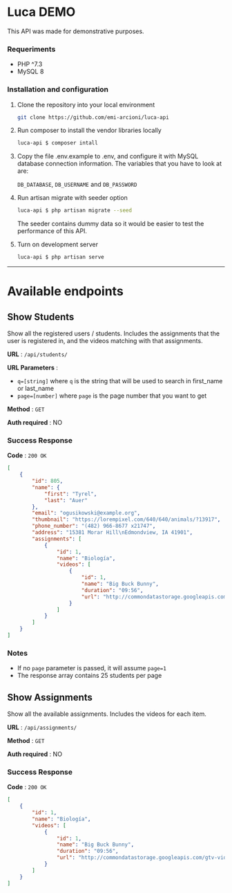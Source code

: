 # Luca DEMO

This API was made for demonstrative purposes.

### Requeriments

* PHP ^7.3
* MySQL 8

### Installation and configuration

1. Clone the repository into your local environment 
    
    ```bash
    git clone https://github.com/emi-arcioni/luca-api
    ```

1. Run composer to install the vendor libraries locally

    ```bash
    luca-api $ composer intall
    ```

1. Copy the file .env.example to .env, and configure it with MySQL database connection information. The variables that you have to look at are:

    ```DB_DATABASE```, ```DB_USERNAME``` and ```DB_PASSWORD```

1. Run artisan migrate with seeder option

    ```bash
    luca-api $ php artisan migrate --seed
    ```

    The seeder contains dummy data so it would be easier to test the performance of this API.

1. Turn on development server

    ```bash
    luca-api $ php artisan serve
    ```

---

# Available endpoints

## Show Students

Show all the registered users / students. Includes the assignments that the user is registered in, and the videos matching with that assignments.

**URL** : `/api/students/`

**URL Parameters** : 
* `q=[string]` where `q` is the string that will be used to search in first_name or last_name
* `page=[number]` where `page` is the page number that you want to get

**Method** : `GET`

**Auth required** : NO

### Success Response

**Code** : `200 OK`

```json
[
    {
        "id": 805,
        "name": {
            "first": "Tyrel",
            "last": "Auer"
        },
        "email": "ogusikowski@example.org",
        "thumbnail": "https://lorempixel.com/640/640/animals/?13917",
        "phone_number": "(482) 966-8677 x21747",
        "address": "15381 Morar Hill\nEdmondview, IA 41901",
        "assignments": [
            {
                "id": 1,
                "name": "Biología",
                "videos": [
                    {
                        "id": 1,
                        "name": "Big Buck Bunny",
                        "duration": "09:56",
                        "url": "http://commondatastorage.googleapis.com/gtv-videos-bucket/sample/BigBuckBunny.mp4"
                    }
                ]
            }
        ]
    }
]
```

### Notes

* If no `page` parameter is passed, it will assume `page=1`
* The response array contains 25 students per page 

## Show Assignments

Show all the available assignments. Includes the videos for each item.

**URL** : `/api/assignments/`

**Method** : `GET`

**Auth required** : NO

### Success Response

**Code** : `200 OK`

```json
[
    {
        "id": 1,
        "name": "Biología",
        "videos": [
            {
                "id": 1,
                "name": "Big Buck Bunny",
                "duration": "09:56",
                "url": "http://commondatastorage.googleapis.com/gtv-videos-bucket/sample/BigBuckBunny.mp4"
            }
        ]
    }
]
```